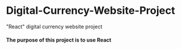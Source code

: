 # Digital-Currency-Website-Project
"React" digital currency website project

<h4>The purpose of this project is to use React</h4>

